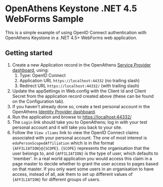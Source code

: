 # OpenAthens Keystone .NET 4.5 WebForms Sample
This is a simple example of using OpenID Connect authentication with OpenAthens Keystone in a .NET 4.5+ WebForms web
 application.

## Getting started
1. Create a new Application record in the OpenAthens [Service Provider dashboard](https://sp.openathens.net/), using:
   1. Type: OpenID Connect
   1. Application URL `https://localhost:44332` (no trailing slash) 
   1. Redirect URL `https://localhost:44332/` (with trailing slash)
1. Update the appSettings in Web.config with the Client Id and Client Secret from the application record created above
 (these can be found on the Configuration tab).
1. If you haven't already done so, create a test personal account in the OpenAthens
 [Identity Provider dashboard](https://admin.openathens.net/).
1. Run the application and browse to [https://localhost:44332/](https://localhost:43322/)
1. The `Login` link should take you to OpenAthens; log in with your test personal account and it will take you back to
your site.
1. Follow the `View cliams` link to view the OpenID Connect claims associated with your personal account. The one of 
most interest is `eduPersonScopedAffiliation` which is in the format `{AFFILIATION}@{SCOPE}`. `{SCOPE}` represents the 
organisation that the user belongs to, and `{AFFILIATION}` is the type of user, which defaults to 'member'. In a real 
world application you would access this claim in a page master to decide whether to grant the user access to pages
 based on that master. If you only want some users in an organisation to have access, instead of all, ask them to set up
 different values of `{AFFILIATION}` for different groups of users.
